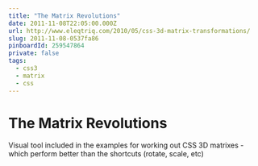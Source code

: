 ```yaml
---
title: "The Matrix Revolutions"
date: 2011-11-08T22:05:00.000Z
url: http://www.eleqtriq.com/2010/05/css-3d-matrix-transformations/
slug: 2011-11-08-0537fa86
pinboardId: 259547864
private: false
tags:
  - css3
  - matrix
  - css
---
```


# The Matrix Revolutions

Visual tool included in the examples for working out CSS 3D matrixes - which perform better than the shortcuts (rotate, scale, etc)
